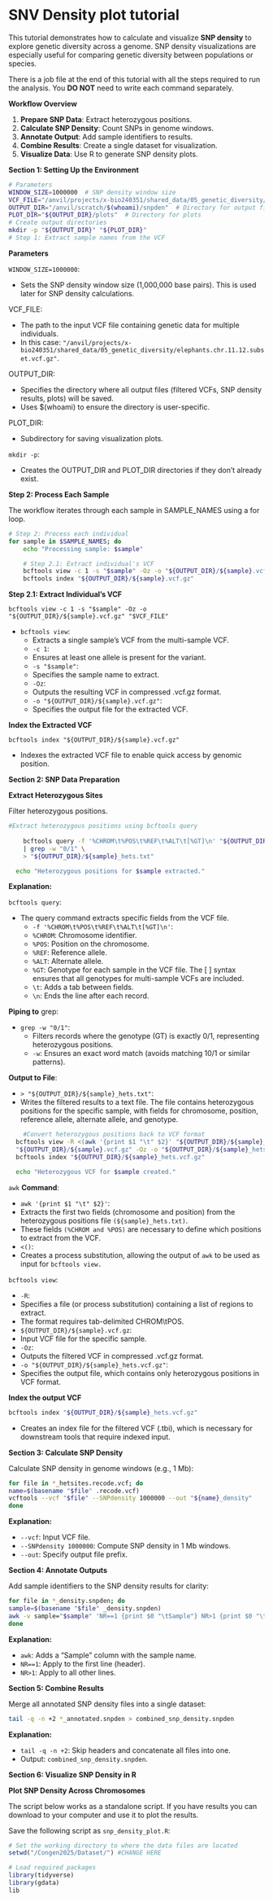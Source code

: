 # SNV Density plot tutorial

This tutorial demonstrates how to calculate and visualize **SNP density** to explore genetic diversity across a genome. SNP density visualizations are especially useful for comparing genetic diversity between populations or species. 

There is a job file at the end of this tutorial with all the steps required to run the analysis. You **DO NOT** need to write each command separately. 

**Workflow Overview**

1. **Prepare SNP Data**: Extract heterozygous positions.
2. **Calculate SNP Density**: Count SNPs in genome windows.
3. **Annotate Output**: Add sample identifiers to results.
4. **Combine Results**: Create a single dataset for visualization.
5. **Visualize Data**: Use R to generate SNP density plots.

**Section 1: Setting Up the Environment**

```bash
# Parameters
WINDOW_SIZE=1000000  # SNP density window size
VCF_FILE="/anvil/projects/x-bio240351/shared_data/05_genetic_diversity/elephants.chr.11.12.subset.vcf.gz"  # Input multi-individual VCF file
OUTPUT_DIR="/anvil/scratch/$(whoami)/snpden"  # Directory for output files
PLOT_DIR="${OUTPUT_DIR}/plots"  # Directory for plots
# Create output directories
mkdir -p "${OUTPUT_DIR}" "${PLOT_DIR}"
# Step 1: Extract sample names from the VCF
```

**Parameters**

`WINDOW_SIZE=1000000`:

- Sets the SNP density window size (1,000,000 base pairs). This is used later for SNP density calculations.

VCF_FILE:

- The path to the input VCF file containing genetic data for multiple individuals.
- In this case: `"/anvil/projects/x-bio240351/shared_data/05_genetic_diversity/elephants.chr.11.12.subset.vcf.gz"`.

OUTPUT_DIR:

- Specifies the directory where all output files (filtered VCFs, SNP density results, plots) will be saved.
- Uses $(whoami) to ensure the directory is user-specific.

PLOT_DIR:

- Subdirectory for saving visualization plots.

`mkdir -p`:

- Creates the OUTPUT_DIR and PLOT_DIR directories if they don’t already exist.

**Step 2: Process Each Sample**

The workflow iterates through each sample in SAMPLE_NAMES using a for loop.

```bash
# Step 2: Process each individual
for sample in $SAMPLE_NAMES; do
    echo "Processing sample: $sample"

    # Step 2.1: Extract individual's VCF
    bcftools view -c 1 -s "$sample" -Oz -o "${OUTPUT_DIR}/${sample}.vcf.gz" "$VCF_FILE"
    bcftools index "${OUTPUT_DIR}/${sample}.vcf.gz"
```

**Step 2.1: Extract Individual’s VCF**

`bcftools view -c 1 -s "$sample" -Oz -o "${OUTPUT_DIR}/${sample}.vcf.gz" "$VCF_FILE"`

- `bcftools view`:
    - Extracts a single sample’s VCF from the multi-sample VCF.
    - `-c 1`:
    - Ensures at least one allele is present for the variant.
    - `-s "$sample"`:
    - Specifies the sample name to extract.
    - `-Oz`:
    - Outputs the resulting VCF in compressed .vcf.gz format.
    - `-o "${OUTPUT_DIR}/${sample}.vcf.gz"`:
    - Specifies the output file for the extracted VCF.

**Index the Extracted VCF**

`bcftools index "${OUTPUT_DIR}/${sample}.vcf.gz"`

- Indexes the extracted VCF file to enable quick access by genomic position.

**Section 2: SNP Data Preparation**

**Extract Heterozygous Sites**

Filter heterozygous positions.

```bash
#Extract heterozygous positions using bcftools query
 
	bcftools query -f '%CHROM\t%POS\t%REF\t%ALT\t[%GT]\n' "${OUTPUT_DIR}/${sample}.vcf.gz" \
	| grep -w "0/1" \
	> "${OUTPUT_DIR}/${sample}_hets.txt"

  echo "Heterozygous positions for $sample extracted."
```

**Explanation:**

`bcftools query`:

- The query command extracts specific fields from the VCF file.
    - `-f '%CHROM\t%POS\t%REF\t%ALT\t[%GT]\n'`:
    - `%CHROM`: Chromosome identifier.
    - `%POS`: Position on the chromosome.
    - `%REF`: Reference allele.
    - `%ALT`: Alternate allele.
    - `%GT`: Genotype for each sample in the VCF file. The [ ] syntax ensures that all genotypes for multi-sample VCFs are included.
    - `\t`: Adds a tab between fields.
    - `\n`: Ends the line after each record.

**Piping to** grep:

- `grep -w "0/1"`:
    - Filters records where the genotype (GT) is exactly 0/1, representing heterozygous positions.
    - `-w`: Ensures an exact word match (avoids matching 10/1 or similar patterns).

**Output to File**:

- `> "${OUTPUT_DIR}/${sample}_hets.txt"`:
- Writes the filtered results to a text file. The file contains heterozygous positions for the specific sample, with fields for chromosome, position, reference allele, alternate allele, and genotype.

```bash
	#Convert heterozygous positions back to VCF format
  bcftools view -R <(awk '{print $1 "\t" $2}' "${OUTPUT_DIR}/${sample}_hets.txt") \
  "${OUTPUT_DIR}/${sample}.vcf.gz" -Oz -o "${OUTPUT_DIR}/${sample}_hets.vcf.gz"
  bcftools index "${OUTPUT_DIR}/${sample}_hets.vcf.gz"

  echo "Heterozygous VCF for $sample created."
```

`awk` **Command**:

- `awk '{print $1 "\t" $2}'`:
- Extracts the first two fields (chromosome and position) from the heterozygous positions file `(${sample}_hets.txt)`.
- These fields `(%CHROM and %POS)` are necessary to define which positions to extract from the VCF.
- `<()`:
- Creates a process substitution, allowing the output of `awk` to be used as input for `bcftools view.`

`bcftools view`:

- `-R`:
- Specifies a file (or process substitution) containing a list of regions to extract.
- The format requires tab-delimited CHROM\tPOS.
- `${OUTPUT_DIR}/${sample}.vcf.gz`:
- Input VCF file for the specific sample.
- `-Oz`:
- Outputs the filtered VCF in compressed .vcf.gz format.
- `-o "${OUTPUT_DIR}/${sample}_hets.vcf.gz"`:
- Specifies the output file, which contains only heterozygous positions in VCF format.

**Index the output VCF**

```bash
bcftools index "${OUTPUT_DIR}/${sample}_hets.vcf.gz"
```

- Creates an index file for the filtered VCF (.tbi), which is necessary for downstream tools that require indexed input.

**Section 3: Calculate SNP Density**

Calculate SNP density in genome windows (e.g., 1 Mb):

```bash
for file in *_hetsites.recode.vcf; do
name=$(basename "$file" .recode.vcf)
vcftools --vcf "$file" --SNPdensity 1000000 --out "${name}_density"
done
```

**Explanation:**

- `--vcf`: Input VCF file.
- `--SNPdensity 1000000`: Compute SNP density in 1 Mb windows.
- `--out`: Specify output file prefix.

**Section 4: Annotate Outputs**

Add sample identifiers to the SNP density results for clarity:

```bash
for file in *_density.snpden; do
sample=$(basename "$file" _density.snpden)
awk -v sample="$sample" 'NR==1 {print $0 "\tSample"} NR>1 {print $0 "\t" sample}' "$file" > "${sample}_annotated.snpden"
done
```

**Explanation:**

- `awk`: Adds a “Sample” column with the sample name.
- `NR==1`: Apply to the first line (header).
- `NR>1`: Apply to all other lines.

**Section 5: Combine Results**

Merge all annotated SNP density files into a single dataset:

```bash
tail -q -n +2 *_annotated.snpden > combined_snp_density.snpden
```

**Explanation:**

- `tail -q -n +2`: Skip headers and concatenate all files into one.
- Output: `combined_snp_density.snpden`.

**Section 6: Visualize SNP Density in R**

**Plot SNP Density Across Chromosomes**

The script below works as a standalone script. If you have results you can download to your computer and use it to plot the results.

Save the following script as `snp_density_plot.R`:

```r
# Set the working directory to where the data files are located
setwd("/Congen2025/Dataset/") #CHANGE HERE

# Load required packages
library(tidyverse)
library(gdata)
lib
